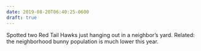 ```yaml
---
date: 2019-08-20T06:40:25-0600
draft: true
---
```




Spotted two Red Tail Hawks just hanging out in a neighbor’s yard. Related: the neighborhood bunny population is much lower this year.



